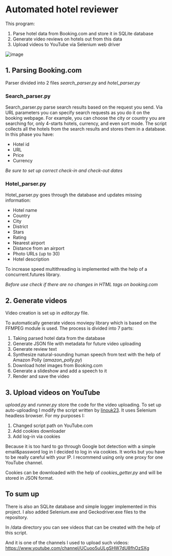 # Automated hotel reviewer
This program:
1. Parse hotel data from Booking.com and store it in SQLite database
2. Generate video reviews on hotels out from this data
3. Upload videos to YouTube via Selenium web driver

![image](https://user-images.githubusercontent.com/88551054/196950982-7c69c8e9-1218-4aa0-9c22-fd4e8835be35.png)


## 1. Parsing Booking.com
Parser divided into 2 files *search_parser.py* and *hotel_parser.py*

### Search_parser.py
Search_parser.py parse search results based on the request you send. Via URL parameters you can specify search requests as you do it on the booking webpage. For example, you can choose the city or country you are searching for, only 4-starts hotels, currency, and even sort mode.
The script collects all the hotels from the search results and stores them in a database. In this phase you have:
- Hotel id
- URL
- Price
- Currency

*Be sure to set up correct check-in and check-out dates*

### Hotel_parser.py
Hotel_parser.py goes through the database and updates missing information:
- Hotel name
- Country
- City
- District
- Stars
- Rating
- Nearest airport
- Distance from an airport
- Photo URLs (up to 30)
- Hotel description

To increase speed multithreading is implemented with the help of a concurrent.futures library.

*Before use check if there are no changes in HTML tags on booking.com*

## 2. Generate videos
Video creation is set up in *editor.py* file.

To automatically generate videos moviepy library which is based on the FFMPEG module is used.
The process is divided into 7 parts:
1. Taking parsed hotel data from the database
2. Generate JSON file with metadata for future video uploading
3. Generate review text
4. Synthesize natural-sounding human speech from text with the help of Amazon Polly (*amazon_polly.py*)
5. Download hotel images from Booking.com
6. Generate a slideshow and add a speech to it
7. Render and save the video

## 3. Upload videos on YouTube
*upload.py* and *runner.py* store the code for the video uploading. To set up auto-uploading I modify the script written by [linouk23](https://github.com/linouk23/youtube_uploader_selenium). It uses Selenium headless browser. For my purposes I:
1. Changed script path on YouTube.com
2. Add cookies downloader
3. Add log-in via cookies

Because it is too hard to go through Google bot detection with a simple email&password log in I decided to log in via cookies. It works but you have to be really careful with your IP. I recommend using only one proxy for one YouTube channel.

Cookies can be downloaded with the help of *cookies_getter.py* and will be stored in JSON format.

## To sum up
There is also an SQLite database and simple logger implemented in this project. I also added Selenium.exe and Geckodriver.exe files to the repository.

In /data directory you can see videos that can be created with the help of this script.

And it is one of the channels I used to upload such videos: https://www.youtube.com/channel/UCuoo5uULgSHW7dU8fhOzSXg
